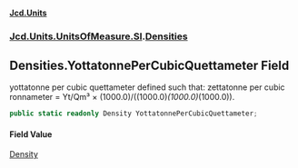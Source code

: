 #### [Jcd.Units](index.md 'index')

### [Jcd.Units.UnitsOfMeasure.SI](Jcd.Units.UnitsOfMeasure.SI.md 'Jcd.Units.UnitsOfMeasure.SI').[Densities](Densities.md 'Jcd.Units.UnitsOfMeasure.SI.Densities')

## Densities.YottatonnePerCubicQuettameter Field

yottatonne per cubic quettameter defined such that: zettatonne per cubic ronnameter = Yt/Qm³ ×
(1000.0)/((1000.0)*(1000.0)*(1000.0)).

```csharp
public static readonly Density YottatonnePerCubicQuettameter;
```

#### Field Value

[Density](Density.md 'Jcd.Units.UnitTypes.Density')